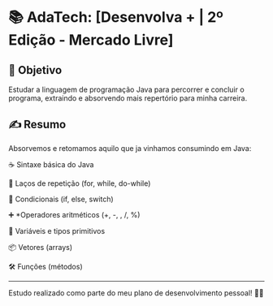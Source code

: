 # 📚 AdaTech: [Desenvolva + | 2º Edição - Mercado Livre]

## 🎯 Objetivo
Estudar a linguagem de programação Java para percorrer e concluir o programa, extraindo e absorvendo mais repertório para minha carreira. 

## ✍️ Resumo
Absorvemos e retomamos aquilo que ja vinhamos consumindo em Java:

☕ Sintaxe básica do Java

🔄 Laços de repetição (for, while, do-while)

🧠 Condicionais (if, else, switch)

➕ *Operadores aritméticos (+, -, , /, %)

🧮 Variáveis e tipos primitivos

📦 Vetores (arrays)

🛠️ Funções (métodos)


---
Estudo realizado como parte do meu plano de desenvolvimento pessoal! 🚀✨

